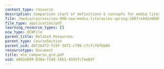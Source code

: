 ```yaml
---
content_type: resource
description: Comparison chart of definitions & concepts for media literacy education.
file: /media/courses/cms-998-new-media-literacies-spring-2007/e042eb89838a71d416b14345fcfae0d7_mle_comparsn_grd.pdf
file_type: application/pdf
learning_resource_types: []
ocw_type: OCWFile
parent_title: Related Resources
parent_type: CourseSection
parent_uid: d0f2b472-7c9f-3d72-c798-cfcfcf6fbb6b
resourcetype: Document
title: mle_comparsn_grd.pdf
uid: e042eb89-838a-71d4-16b1-4345fcfae0d7
---
```

